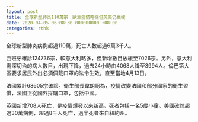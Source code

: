 ```yaml
---
layout: post
title: 全球新型肺炎110萬宗　歐洲疫情略穩但英美仍嚴峻　
date: 2020-04-05 06:08:30.000000000 +08:00
categories: rthk
---
```


全球新型肺炎病例超過110萬，死亡人數超過6萬3千人。

西班牙確診124736宗，較意大利略多，但新增數目放緩至7026宗。另外，意大利需深切治的病人數目，出現下降，過去24小時由4068人降至3994人。倫巴第大區要求居民外出必須佩戴口罩的法令生效，直至當地4月13日。

法國累計68605宗確診。衛生部長韋朗認為，疫情改變法國和部分國家的衛生習慣，法國正從國外採購口罩，包括中國。

英國新增708人死亡，是疫情爆發以來新高。死者包括一名5歲小童。美國確診超過30萬病例，超過8千人死亡，過半死者來自紐約州。
